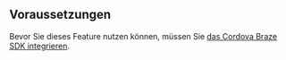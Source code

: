 ## Voraussetzungen

Bevor Sie dieses Feature nutzen können, müssen Sie [das Cordova Braze SDK integrieren]({{site.baseurl}}/developer_guide/sdk_integration/?sdktab=cordova).